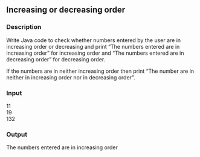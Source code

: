## Increasing or decreasing order

### Description

Write Java code to check whether numbers entered by the user are in increasing order or decreasing and print “The numbers entered are in increasing order” for increasing order and “The numbers entered are in decreasing order” for decreasing order.

If the numbers are in neither increasing order then print “The number are in neither in increasing order nor in decreasing order”.

### Input

11<br>
19<br>
132

### Output

The numbers entered are in increasing order
